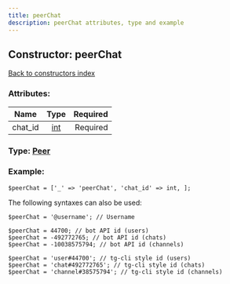 ```yaml
---
title: peerChat
description: peerChat attributes, type and example
---
```

## Constructor: peerChat  
[Back to constructors index](index.md)



### Attributes:

| Name     |    Type       | Required |
|----------|:-------------:|---------:|
|chat\_id|[int](../types/int.md) | Required|



### Type: [Peer](../types/Peer.md)


### Example:

```
$peerChat = ['_' => 'peerChat', 'chat_id' => int, ];
```  

The following syntaxes can also be used:

```
$peerChat = '@username'; // Username

$peerChat = 44700; // bot API id (users)
$peerChat = -492772765; // bot API id (chats)
$peerChat = -10038575794; // bot API id (channels)

$peerChat = 'user#44700'; // tg-cli style id (users)
$peerChat = 'chat#492772765'; // tg-cli style id (chats)
$peerChat = 'channel#38575794'; // tg-cli style id (channels)
```